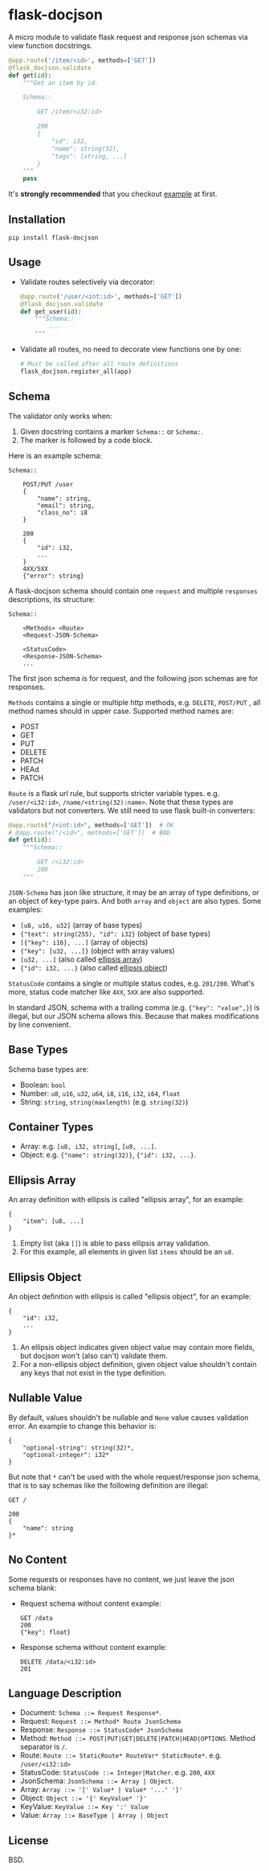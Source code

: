 flask-docjson
=============

A micro module to validate flask request and response json schemas via
view function docstrings.

```python
@app.route('/item/<id>', methods=['GET'])
@flask_docjson.validate
def get(id):
    """Get an item by id.

    Schema::

        GET /item/<i32:id>

        200
        {
            "id": i32,
            "name": string(32),
            "tags": [string, ...]
        }
    """
    pass
```

It's **strongly recommended** that you checkout [example](example.py) at first.

Installation
------------

```
pip install flask-docjson
```

Usage
-----

* Validate routes selectively via decorator:

   ```python
   @app.route('/user/<int:id>', methods=['GET'])
   @flask_docjson.validate
   def get_user(id):
       """Schema::
           ...
       """
   ```

* Validate all routes, no need to decorate view functions one by one:

   ```python
   # Must be called after all route definitions
   flask_docjson.register_all(app)
   ```

Schema
------

The validator only works when:

1. Given docstring contains a marker `Schema::` or `Schema:`.
2. The marker is followed by a code block.

Here is an example schema:

```
Schema::

    POST/PUT /user
    {
        "name": string,
        "email": string,
        "class_no": i8
    }

    200
    {
        "id": i32,
        ...
    }
    4XX/5XX
    {"error": string}
```

A flask-docjson schema should contain one `request` and multiple `responses`
descriptions, its structure:

```
Schema::

    <Methods> <Route>
    <Request-JSON-Schema>

    <StatusCode>
    <Response-JSON-Schema>
    ...
```

The first json schema is for request, and the following json schemas are for
responses.

`Methods` contains a single or multiple http methods, e.g. `DELETE`, `POST/PUT`
, all method names should in upper case. Supported method names are:

   * POST
   * GET
   * PUT
   * DELETE
   * PATCH
   * HEAd
   * PATCH

`Route` is a flask url rule, but supports stricter variable types. e.g.
`/user/<i32:id>`, `/name/<string(32):name>`. Note that these types are
validators but not converters. We still need to use flask built-in converters:

   ```python
   @app.route("/<int:id>", methods=['GET'])  # OK
   # @app.route("/<id>", methods=['GET'])  # BAD
   def get(id):
       """Schema::

           GET /<i32:id>
           200
       """
   ```
 
`JSON-Schema` has json like structure, it may be an array of type definitions,
or an object of key-type pairs. And both `array` and `object` are also types.
Some examples:

   * `[u8, u16, u32]` (array of base types)
   * `{"text": string(255), "id": i32}` (object of base types)
   * `[{"key": i16}, ...]` (array of objects)
   * `{"key": [u32, ...]}` (object with array values)
   * `[u32, ...]` (also called [ellipsis array](#ellipsis-array))
   * `{"id": i32, ...}` (also called [ellipsis object](#ellipsis-object))

`StatusCode` contains a single or multiple status codes, e.g. `201/200`.
What's more, status code matcher like `4XX`, `5XX` are also supported.

In standard JSON, schema with a trailing comma (e.g. `{"key": "value",}`) is 
illegal, but our JSON schema allows this. Because that makes modifications by 
line convenient.

Base Types
----------

Schema base types are:

* Boolean: `bool`
* Number: `u8`, `u16`, `u32`, `u64`, `i8`, `i16`, `i32`, `i64`, `float`
* String: `string`, `string(maxlength)` (e.g. `string(32)`)

Container Types
---------------

* Array: e.g. `[u8, i32, string]`, `[u8, ...]`. 
* Object: e.g. `{"name": string(32)}`, `{"id": i32, ...}`.

Ellipsis Array
--------------

An array definition with ellipsis is called "ellipsis array", for an example:

   ```
   {
       "item": [u8, ...]
   }
   ```

   1. Empty list (aka `[]`) is able to pass ellipsis array validation.
   2. For this example, all elements in given list `items` should be an `u8`.

Ellipsis Object
---------------

An object definition with ellipsis is called "ellipsis object", for an example:

   ```
   {
       "id": i32,
       ...
   }
   ```

   1. An ellipsis object indicates given object value may contain more fields,
      but docjson won't (also can't) validate them.
   2. For a non-ellipsis object definition, given object value shouldn't contain
      any keys that not exist in the type definition.

Nullable Value
--------------

By default, values shouldn't be nullable and `None` value causes validation
error. An example to change this behavior is:

   ```
   {
       "optional-string": string(32)*,
       "optional-integer": i32*
   }
   ```

But note that `*` can't be used with the whole request/response json schema, that
is to say schemas like the following definition are illegal:

   ```
   GET /
   
   200
   {
       "name": string
   }*
   ```

No Content
----------

Some requests or responses have no content, we just leave the json schema blank:

* Request schema without content example:

   ```
   GET /data
   200
   {"key": float}
   ```

* Response schema without content example:

   ```
   DELETE /data/<i32:id>
   201
   ```

Language Description
--------------------

* Document: `Schema ::= Request Response*`.
* Request: `Request ::= Method* Route JsonSchema`
* Response: `Response ::= StatusCode* JsonSchema`
* Method: `Method ::= POST|PUT|GET|DELETE|PATCH|HEAD|OPTIONS`. Method separator is `/`.
* Route: `Route ::= StaticRoute* RouteVar* StaticRoute*`. e.g. `/user/<i32:id>`
* StatusCode: `StatusCode ::= Integer|Matcher`. e.g. `200`, `4XX`
* JsonSchema: `JsonSchema ::= Array | Object`.
* Array: `Array ::= '[' Value* | Value* '...' ']'`
* Object: `Object ::= '{' KeyValue* '}'`
* KeyValue: `KeyValue ::= Key ':' Value`
* Value: `Array ::= BaseType | Array | Object`

License
-------
BSD.
